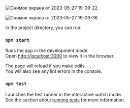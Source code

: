 
![Снимок экрана от 2023-05-27 19-09-22](https://github.com/andreypavlenco/shop-food_frontend/assets/78036875/58e46be0-f472-4d85-8086-52d6cf22c39b)

![Снимок экрана от 2023-05-27 19-09-36](https://github.com/andreypavlenco/shop-food_frontend/assets/78036875/6a79ba8d-9fae-48e1-bade-24641bcffb24)



In the project directory, you can run:

### `npm start`

Runs the app in the development mode.\
Open [http://localhost:3000](http://localhost:3000) to view it in the browser.

The page will reload if you make edits.\
You will also see any lint errors in the console.

### `npm test`

Launches the test runner in the interactive watch mode.\
See the section about [running tests](https://facebook.github.io/create-react-app/docs/running-tests) for more information.


